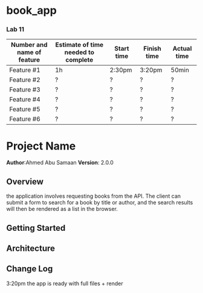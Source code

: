 # book_app

### Lab 11
Number and name of feature | Estimate of time needed to complete | Start time | Finish time | Actual time
---------------------------|-------------------------------------|------------|-------------|------------
Feature #1 | 1h | 2:30pm | 3:20pm | 50min
Feature #2 | ? | ? | ? | ?
Feature #3 | ? | ? | ? | ?
Feature #4 | ? | ? | ? | ?
Feature #5 | ? | ? | ? | ?
Feature #6 | ? | ? | ? | ?


# Project Name

**Author**:Ahmed Abu Samaan
**Version**: 2.0.0 

## Overview
the application involves requesting books from the API. The client can submit a form to search for a book by title or author, and the search results will then be rendered as a list in the browser.

## Getting Started
<!-- What are the steps that a user must take in order to build this app on their own machine and get it running? -->

## Architecture
<!-- Provide a detailed description of the application design. What technologies (languages, libraries, etc) you're using, and any other relevant design information. -->

## Change Log
3:20pm the app is ready with full files + render
